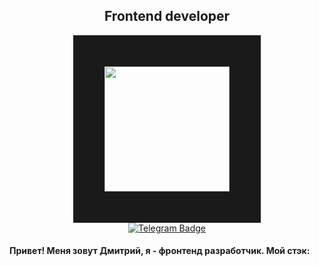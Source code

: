 <h2 align="center">Frontend developer</h2>
<div id="header" align="center">
  <img src="https://media4.giphy.com/media/v1.Y2lkPTc5MGI3NjExenNlaWllcW0wdXQ1MmhqZHFjdmE1cWdqYmQ3c3h0dnNzNnJkNmNobiZlcD12MV9pbnRlcm5hbF9naWZfYnlfaWQmY3Q9Zw/SWoSkN6DxTszqIKEqv/giphy.gif"  border="50% solid" width="200"/>
<div id="badges" align="center">
  <a href="https://t.me/yadim24">
    <img src="https://img.shields.io/badge/Telegram-blue?logo=telegram&logoColor=white&style=for-the-badge" alt="Telegram Badge"/>
  </a>
</div>
</div>

#### Привет! Меня зовут Дмитрий, я - фронтенд разработчик. Мой стэк:


<!--
**yadim24/yadim24** is a ✨ _special_ ✨ repository because its `README.md` (this file) appears on your GitHub profile.

Here are some ideas to get you started:

- 🔭 В настоящее время работаю над проектами в компании Полипак
- 🌱 I’m currently learning ...
- 👯 I’m looking to collaborate on ...
- 🤔 I’m looking for help with ...
- 💬 Ask me about ...
- 📫 How to reach me: ...
- 😄 Pronouns: ...
- ⚡ Fun fact: ...
-->
